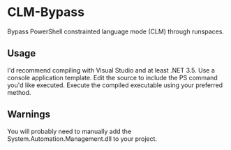# CLM-Bypass
Bypass PowerShell constrainted language mode (CLM) through runspaces.

## Usage
I'd recommend compiling with Visual Studio and at least .NET 3.5. Use a console application template. Edit the source to include the PS command you'd like executed. Execute the compiled executable using your preferred method.

## Warnings

You will probably need to manually add the System.Automation.Management.dll to your project.
